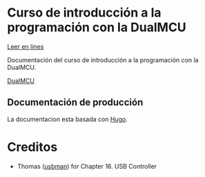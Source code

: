 # Curso de introducción a la programación con la DualMCU

[Leer en lines](https://github.com/Cesarbautista10/curso_introductorio_DualMCU)

Documentación del curso de introducción a la programación con la DualMCU.

[DualMCU](https://github.com/UNIT-Electronics/DualMCU)


## Documentación de producción

La documentacion esta basada con [Hugo](https://gohugo.io/).



# Creditos

+ Thomas ([usbman](https://github.com/usbman01)) for Chapter 16. USB Controller
